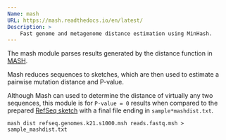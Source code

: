 ```yaml
---
Name: mash
URL: https://mash.readthedocs.io/en/latest/
Description: >
    Fast genome and metagenome distance estimation using MinHash.
---
```


The mash module parses results generated by the distance function in
[MASH](https://mash.readthedocs.io/en/latest/).

Mash reduces sequences to sketches, which are then used to estimate a pairwise mutation distance and P-value.

Although Mash can used to determine the distance of virtually any two sequences,
this module is for `P-value = 0` results when compared to the prepared [RefSeq sketch](refseq.genomes.k21.s1000.msh)
with a final file ending in `sample*mashdist.txt`.

```
mash dist refseq.genomes.k21.s1000.msh reads.fastq.msh > sample_mashdist.txt
```
